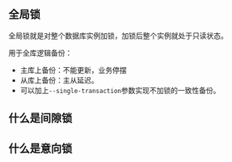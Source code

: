 

## 全局锁

全局锁就是对整个数据库实例加锁，加锁后整个实例就处于只读状态。

用于全库逻辑备份：
- 主库上备份：不能更新，业务停摆
- 从库上备份：主从延迟。
- 可以加上`--single-transaction`参数实现不加锁的一致性备份。

## 什么是间隙锁

## 什么是意向锁
